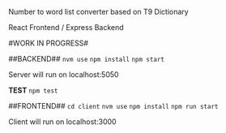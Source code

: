 Number to word list converter based on T9 Dictionary

React Frontend / Express Backend

#WORK IN PROGRESS#

##BACKEND##
```nvm use```
```npm install```
```npm start```

Server will run on localhost:5050

**TEST**
```npm test```

##FRONTEND##
```cd client```
```nvm use```
```npm install```
```npm run start```

Client will run on localhost:3000



